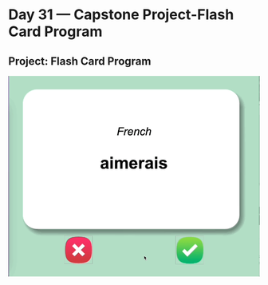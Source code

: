 <h1>Day 31 — Capstone Project-Flash Card Program</h1>
<h2>Project: Flash Card Program</h2>
<img src="flash-card-program.gif"> 